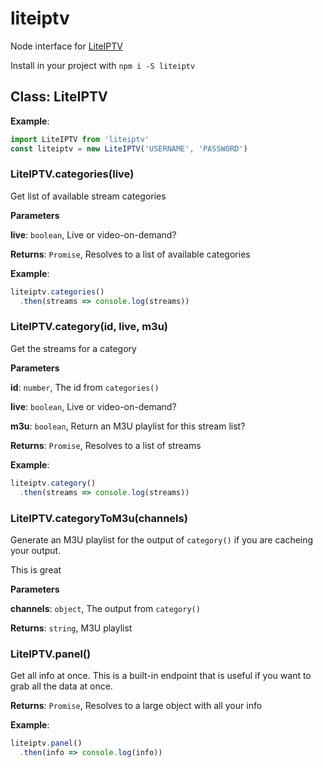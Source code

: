# liteiptv
Node interface for [LiteIPTV](https://liteiptv.com/)

Install in your project with `npm i -S liteiptv`

## Class: LiteIPTV

**Example**:
```js
import LiteIPTV from 'liteiptv'
const liteiptv = new LiteIPTV('USERNAME', 'PASSWORD')
```

### LiteIPTV.categories(live) 

Get list of available stream categories

**Parameters**

**live**: `boolean`, Live or video-on-demand?

**Returns**: `Promise`, Resolves to a list of available categories

**Example**:
```js
liteiptv.categories()
  .then(streams => console.log(streams))
```

### LiteIPTV.category(id, live, m3u) 

Get the streams for a category

**Parameters**

**id**: `number`, The id from `categories()`

**live**: `boolean`, Live or video-on-demand?

**m3u**: `boolean`, Return an M3U playlist for this stream list?

**Returns**: `Promise`, Resolves to a list of streams

**Example**:
```js
liteiptv.category()
  .then(streams => console.log(streams))
```

### LiteIPTV.categoryToM3u(channels) 

Generate an M3U playlist for the output of `category()` if you are cacheing your output.

This is great

**Parameters**

**channels**: `object`, The output from `category()`

**Returns**: `string`, M3U playlist

### LiteIPTV.panel() 

Get all info at once. This is a built-in endpoint that is useful if you want to grab all the data at once.

**Returns**: `Promise`, Resolves to a large object with all your info

**Example**:
```js
liteiptv.panel()
  .then(info => console.log(info))
```